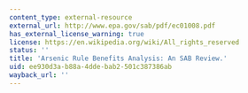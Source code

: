 ```yaml
---
content_type: external-resource
external_url: http://www.epa.gov/sab/pdf/ec01008.pdf
has_external_license_warning: true
license: https://en.wikipedia.org/wiki/All_rights_reserved
status: ''
title: 'Arsenic Rule Benefits Analysis: An SAB Review.'
uid: ee930d3a-b88a-4dde-bab2-501c387386ab
wayback_url: ''
---
```

